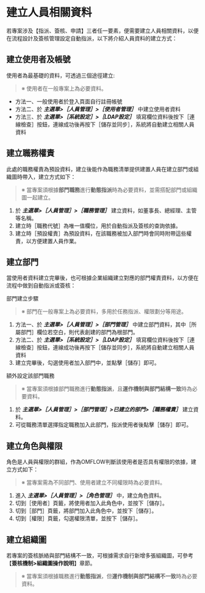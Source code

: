 

# 建立人員相關資料

若專案涉及【指派、簽核、申請】三者任一要素，便需要建立人員相關資料，以便在流程設計及簽核管理設定自動指派，以下將介紹人員資料的建立方式：

## 建立使用者及帳號

使用者為最基礎的資料，可透過三個途徑建立:

> ※ 使用者在一般專案上為必要資料。

- 方法一、一般使用者於登入頁面自行註冊帳號
- 方法二、於 _**主選單>［人員管理］>［使用者管理］**_ 中建立使用者資料
- 方法三、於 _**主選單>［系統設定］>［LDAP設定］**_ 填寫欄位資料後按下［連線檢查］按鈕，連線成功後再按下［儲存並同步］，系統將自動建立相關人員資料


## 建立職務權責

此處的職務權責為預設資料，建立後能作為職務清單提供建置人員在建立部門或組織圖時帶入，建立方式如下：

> ※ 當專案須根據**部門職務**進行**動態指派**時為必要資料，並需搭配部門或組織圖一起建立。

1. 於 _**主選單>［人員管理］>［職務管理］**_ 建立資料，如董事長、總經理、主管等名稱。
2. 建立時［職務代號］為唯一值欄位，用於自動指派及簽核的查詢依據。
3. 建立時［預設權責］為預設資料，在該職務被加入部門時會同時附帶這些權責，以方便建置人員作業。


## 建立部門

當使用者資料建立完畢後，也可根據企業組織建立對應的部門權責資料，以方便在流程中做到自動指派或簽核：

部門建立步驟

> ※ 部門在一般專案上為必要資料，多用於任務指派、權限劃分等用途。

1. 方法一、於 _**主選單>［人員管理］>［部門管理］**_ 中建立部門資料，其中［所屬部門］欄位若空白，則代表創建的部門為根部門。
2. 方法二、於 _**主選單>［系統設定］>［LDAP設定］**_ 填寫欄位資料後按下［連線檢查］按鈕，連線成功後再按下［儲存並同步］，系統將自動建立相關人員資料
3. 建立完畢後，勾選使用者加入部門中，並點擊［儲存］即可。

額外設定該部門職務

> ※ 當專案須根據部門職務進行**動態指派**，且**運作機制與部門結構一致**時為必要資料。

1. 於 _**主選單>［人員管理］>［部門管理］>已建立的部門>［職務權責］**_ 建立資料。
2. 可從職務清單選擇指定職務加入此部門，指派使用者後點擊［儲存］即可。

## 建立角色與權限

角色是人員與權限的群組，作為OMFLOW判斷該使用者是否具有權限的依據，建立方式如下：

> ※ 當專案需為不同部門、使用者建立不同權限時為必要資料。

1. 進入 _**主選單>［人員管理］>［角色管理］**_ 中，建立角色資料。
2. 切到［使用者］頁籤，將使用者加入此角色中，並按下［儲存］。
3. 切到［部門］頁籤，將部門加入此角色中，並按下［儲存］。
4. 切到［權限］頁籤，勾選權限清單，並按下［儲存］。

## 建立組織圖

若專案的簽核脈絡與部門結構不一致，可根據需求自行新增多張組織圖，可參考【**簽核機制>組織圖操作說明**】章節。

> ※ 當專案須根據職務進行**動態指派**，但**運作機制與部門結構不一致**時為必要資料。



